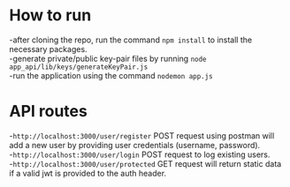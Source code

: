 # How to run
-after cloning the repo, run the command `npm install` to install the necessary packages.  
-generate private/public key-pair files by running `node app_api/lib/keys/generateKeyPair.js`   
-run the application using the command `nodemon app.js` 
# API routes  
-`http://localhost:3000/user/register` POST request using postman will add a new user by providing user credentials (username, password).  
-`http://localhost:3000/user/login` POST request to log existing users.  
-`http://localhost:3000/user/protected` GET request will return static data if a valid jwt is provided to the auth header.
